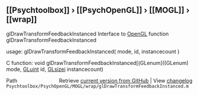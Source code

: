 ## [[Psychtoolbox]] &#8250; [[PsychOpenGL]] &#8250; [[MOGL]] &#8250; [[wrap]]

glDrawTransformFeedbackInstanced  Interface to [OpenGL](OpenGL) function glDrawTransformFeedbackInstanced  
  
usage:  glDrawTransformFeedbackInstanced( mode, id, instancecount )  
  
C function:  void glDrawTransformFeedbackInstanced[(GLenum]((GLenum) mode, [GLuint](GLuint) id, [GLsizei](GLsizei) instancecount)  




<div class="code_header" style="text-align:right;">
  <span style="float:left;">Path&nbsp;&nbsp;</span> <span class="counter">Retrieve <a href=
  "https://raw.github.com/Psychtoolbox-3/Psychtoolbox-3/beta/Psychtoolbox/PsychOpenGL/MOGL/wrap/glDrawTransformFeedbackInstanced.m">current version from GitHub</a> | View <a href=
  "https://github.com/Psychtoolbox-3/Psychtoolbox-3/commits/beta/Psychtoolbox/PsychOpenGL/MOGL/wrap/glDrawTransformFeedbackInstanced.m">changelog</a></span>
</div>
<div class="code">
  <code>Psychtoolbox/PsychOpenGL/MOGL/wrap/glDrawTransformFeedbackInstanced.m</code>
</div>

